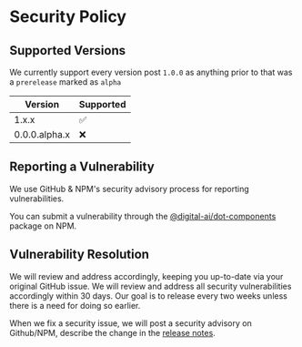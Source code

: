 # Security Policy

## Supported Versions

We currently support every version post `1.0.0` as anything prior to that was a `prerelease` marked as `alpha`

| Version       | Supported          |
| ------------- | ------------------ |
| 1.x.x         | :white_check_mark: |
| 0.0.0.alpha.x | :x:                |

## Reporting a Vulnerability

We use GitHub & NPM's security advisory process for reporting vulnerabilities.

You can submit a vulnerability through the [@digital-ai/dot-components](https://www.npmjs.com/package/@digital-ai/dot-components) package on NPM.

## Vulnerability Resolution

We will review and address accordingly, keeping you up-to-date via your original GitHub issue.
We will review and address all security vulnerabilities accordingly within 30 days.
Our goal is to release every two weeks unless there is a need for doing so earlier.

When we fix a security issue, we will post a security advisory on Github/NPM,
describe the change in the [release notes](https://github.com/digital-ai/dot-components/releases).
